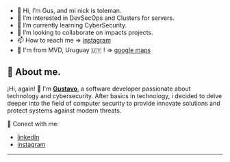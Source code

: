 - 👋 Hi, I’m Gus, and mi nick is toleman.
- 👀 I’m interested in DevSecOps and Clusters for servers.
- 🌱 I’m currently learning CyberSecurity.
- 💞️ I’m looking to collaborate on impacts projects.
- 📫 How to reach me => [instagram](https://instagram.com/sprinteruy)
- 📍 I'm from MVD, Uruguay 🇺🇾 ! => [google maps](https://www.google.com/maps/@-34.848768,-56.131584,31799m/data=!3m1!1e3?authuser=0&entry=ttu&g_ep=EgoyMDI0MTIwNC4wIKXMDSoASAFQAw%3D%3D)

<!---
toleman84/toleman84 is a ✨ special ✨ repository because its `README.md` (this file) appears on your GitHub profile.
You can click the Preview link to take a look at your changes.
--->

## 📖 About me.

¡Hi, again! 👋 I'm **[Gustavo](https://github.com/toleman84)**, a software developer passionate about technology and cybersecurity. After basics in technology, i decided to delve deeper into the field of computer security to provide innovate solutions and protect systems against modern threats.

📌 Conect with me:

- [linkedIn](https://www.linkedin.com/in/gdpm/)
- [instagram](https://instagram.com/sprinteruy)

---
